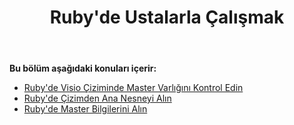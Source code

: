 ﻿---
title: Ruby'de Ustalarla Çalışmak
type: docs
weight: 20
url: /tr/java/working-with-masters-in-ruby/
---
**Bu bölüm aşağıdaki konuları içerir:**

- [Ruby'de Visio Çiziminde Master Varlığını Kontrol Edin](/diagram/tr/java/check-presence-of-a-master-in-the-visio-drawing-in-ruby/)
- [Ruby'de Çizimden Ana Nesneyi Alın](/diagram/tr/java/get-master-object-from-drawing-in-ruby/)
- [Ruby'de Master Bilgilerini Alın](/diagram/tr/java/retrieve-the-masters-information-in-ruby/)
